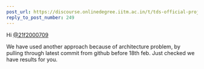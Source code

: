 ```yaml
---
post_url: https://discourse.onlinedegree.iitm.ac.in/t/tds-official-project1-discrepencies/171141/250
reply_to_post_number: 249
---
```

Hi [@21f2000709](/u/21f2000709)

We have used another approach because of architecture problem, by pulling through latest commit from github before 18th feb. Just checked we have results for you.